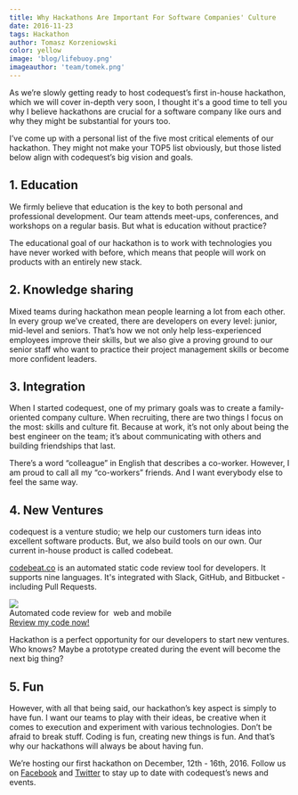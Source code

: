```yaml
---
title: Why Hackathons Are Important For Software Companies' Culture
date: 2016-11-23
tags: Hackathon
author: Tomasz Korzeniowski
color: yellow
image: 'blog/lifebuoy.png'
imageauthor: 'team/tomek.png'
---
```


As we’re slowly getting ready to host codequest’s first in-house hackathon, which we will cover in-depth very soon, I thought it's a good time to tell you why I believe hackathons are crucial for a software company like ours and why they might be substantial for yours too.

I’ve come up with a personal list of the five most critical elements of our hackathon. They might not make your TOP5 list obviously, but those listed below align with codequest’s big vision and goals.

## 1. **Education**

We firmly believe that education is the key to both personal and professional development. Our team attends meet-ups, conferences, and workshops on a regular basis. But what is education without practice?

The educational goal of our hackathon is to work with technologies you have never worked with before, which means that people will work on products with an entirely new stack. 

## 2. **Knowledge sharing**

Mixed teams during hackathon mean people learning a lot from each other. In every group we’ve created, there are developers on every level: junior, mid-level and seniors. That’s how we not only help less-experienced employees improve their skills, but we also give a proving ground to our senior staff who want to practice their project management skills or become more confident leaders.

## 3. **Integration**

When I started codequest, one of my primary goals was to create a family-oriented company culture. When recruiting, there are two things I focus on the most: skills and culture fit. Because at work, it’s not only about being the best engineer on the team; it’s about communicating with others and building friendships that last.

There’s a word “colleague” in English that describes a co-worker. However, I am proud to call all my “co-workers” friends. And I want everybody else to feel the same way. 

## 4. **New Ventures**

codequest is a venture studio; we help our customers turn ideas into excellent software products. But, we also build tools on our own. Our current in-house product is called codebeat.

[codebeat.co](https://codebeat.co/) is an automated static code review tool for developers. It supports nine languages. It's integrated with Slack, GitHub, and Bitbucket - including Pull Requests.

<div class="m-post-banner">
  <div class="m-post-banner__wrapper">
    <div class="m-post-banner__logo">
      <img src="/images/blog/codebeat_logo.svg">
    </div>
    <div class="m-post-banner__content color-very-dark-blue font-lato-regular">
    Automated code review for
    <span class="m-post-banner__content--newline font-lato-bold">
    &nbsp;web and mobile
    </span>
    </div>
    <a href="https://codebeat.co/?utm_source=codequest_blog&utm_medium=cta" target="_blank">
      <div class="m-post-banner__button">
          Review my code now!
      </div>
    </a>
  </div>
</div>

Hackathon is a perfect opportunity for our developers to start new ventures. Who knows? Maybe a prototype created during the event will become the next big thing?

## 5. **Fun**

However, with all that being said, our hackathon’s key aspect is simply to have fun. I want our teams to play with their ideas, be creative when it comes to execution and experiment with various technologies. Don’t be afraid to break stuff. Coding is fun, creating new things is fun. And that’s why our hackathons will always be about having fun.

We’re hosting our first hackathon on December, 12th - 16th, 2016. Follow us on [Facebook](https://www.facebook.com/codequest.eu/) and [Twitter](https://twitter.com/codequest) to stay up to date with codequest’s news and events.
